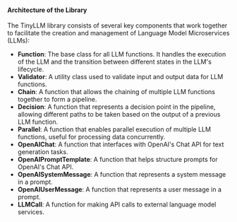 #### Architecture of the Library
The TinyLLM library consists of several key components that work together to facilitate the creation and management of Language Model Microservices (LLMs):
* **Function**: The base class for all LLM functions. It handles the execution of the LLM and the transition between different states in the LLM's lifecycle.
* **Validator**: A utility class used to validate input and output data for LLM functions.
* **Chain**: A function that allows the chaining of multiple LLM functions together to form a pipeline.
* **Decision**: A function that represents a decision point in the pipeline, allowing different paths to be taken based on the output of a previous LLM function.
* **Parallel**: A function that enables parallel execution of multiple LLM functions, useful for processing data concurrently.
* **OpenAIChat**: A function that interfaces with OpenAI's Chat API for text generation tasks.
* **OpenAIPromptTemplate**: A function that helps structure prompts for OpenAI's Chat API.
* **OpenAISystemMessage**: A function that represents a system message in a prompt.
* **OpenAIUserMessage**: A function that represents a user message in a prompt.
* **LLMCall**: A function for making API calls to external language model services.
